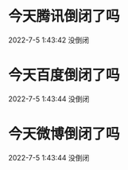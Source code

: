 # 今天腾讯倒闭了吗

2022-7-5 1:43:42 没倒闭

# 今天百度倒闭了吗

2022-7-5 1:43:44 没倒闭

# 今天微博倒闭了吗

2022-7-5 1:43:44 没倒闭

